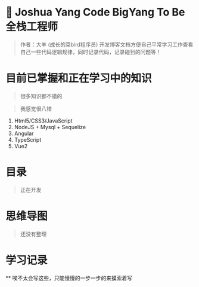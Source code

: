# 🌈 Joshua Yang  Code BigYang To Be 全栈工程师

> 作者：大羊  (成长的菜bird程序员)
> 开发博客文档方便自己平常学习工作查看自己一些代码逻辑规律，同时记录代码，记录碰到的问题等！

# 目前已掌握和正在学习中的知识
> 很多知识都不错的  

> 我感觉很八错  

1. Html5/CSS3/JavaScript 
2. NodeJS + Mysql + Sequelize
3. Angular
4. TypeScript
5. Vue2

# 目录
> 正在开发

# 思维导图
> 还没有整理

# 学习记录
** 唉不太会写这些，只能慢慢的一步一步的来摸索着写
